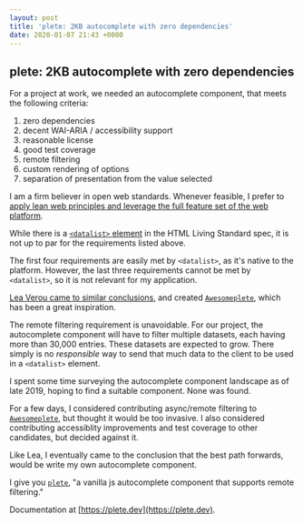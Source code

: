```yaml
---
layout: post
title: 'plete: 2KB autocomplete with zero dependencies'
date: 2020-01-07 21:43 +0000
---
```

## plete: 2KB autocomplete with zero dependencies

For a project at work, we needed an autocomplete component, that meets the following criteria:

1. zero dependencies
2. decent WAI-ARIA / accessibility support
3. reasonable license
4. good test coverage
5. remote filtering
6. custom rendering of options
7. separation of presentation from the value selected

I am a firm believer in open web standards. Whenever feasible, I prefer to [apply lean web principles and leverage the full feature set of the web platform](https://leanweb.dev).

While there is a [`<datalist>` element](https://developer.mozilla.org/en-US/docs/Web/HTML/Element/datalist) in the HTML Living Standard spec, it is not up to par for the requirements listed above.

The first four requirements are easily met by `<datalist>`, as it's native to the platform. However, the last three requirements cannot be met by `<datalist>`, so it is not relevant for my application.

[Lea Verou came to similar conclusions](http://lea.verou.me/2015/02/awesomplete-2kb-autocomplete-with-zero-dependencies/), and created [`Awesomeplete`](http://leaverou.github.io/awesomplete/), which has been a great inspiration.

The remote filtering requirement is unavoidable. For our project, the autocomplete component will have to filter multiple datasets, each having more than 30,000 entries. These datasets are expected to grow. There simply is no _responsible_ way to send that much data to the client to be used in a `<datalist>` element.

I spent some time surveying the autocomplete component landscape as of late 2019, hoping to find a suitable component. None was found.

For a few days, I considered contributing async/remote filtering to [`Awesomeplete`](http://leaverou.github.io/awesomplete/), but thought it would be too invasive. I also considered contributing accessiblity improvements and test coverage to other candidates, but decided against it.

Like Lea, I eventually came to the conclusion that the best path forwards, would be write my own autocomplete component.

I give you [`plete`](https://plete.dev), "a vanilla js autocomplete component that supports remote filtering."

Documentation at [https://plete.dev](https://plete.dev).
